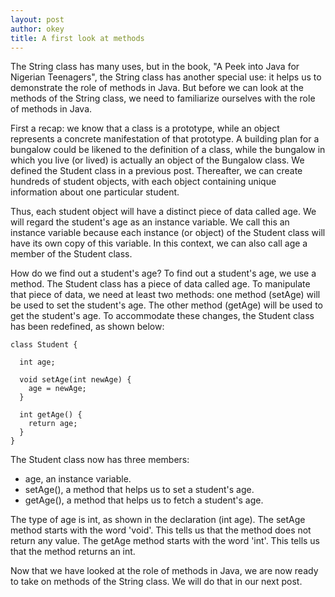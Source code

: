 ```yaml
---
layout: post
author: okey
title: A first look at methods
---
```


The String class has many uses, but in the book, "A Peek into Java for Nigerian Teenagers", 
the String class has another special use: it helps us to demonstrate the role of methods in Java.
But before we can look at the methods of the String class, we need to familiarize ourselves with 
the role of methods in Java.

First a recap: we know that a class is a prototype, while an object represents a concrete 
manifestation of that prototype. A building plan for a bungalow could be likened to the definition 
of a class, while the bungalow in which you live (or lived) is actually an object of the Bungalow 
class. We defined the Student class in a previous post. Thereafter, we can create hundreds of 
student objects, with each object containing unique information about one particular student.

Thus, each student object will have a distinct piece of data called age. We will regard the 
student's age as an instance variable. We call this an instance variable because each instance 
(or object) of the Student class will have its own copy of this variable. In this context, we 
can also call age a member of the Student class. 

How do we find out a student's age? To find out a student's age, we use a method. The Student class 
has a piece of data called age. To manipulate that piece of data, we need at least two methods: 
one method (setAge) will be used to set the student's age. The other method (getAge) will be used to 
get the student's age. To accommodate these changes, the Student class has been redefined, as shown below:

```
class Student {

  int age;
  
  void setAge(int newAge) {
    age = newAge; 
  }
  
  int getAge() {
    return age; 
  }  
}
```
The Student class now has three members:
- age, an instance variable.
- setAge(), a method that helps us to set a student's age.
- getAge(), a method that helps us to fetch a student's age.

The type of age is int, as shown in the declaration (int age).
The setAge method starts with the word 'void'. This tells us that 
the method does not return any value.
The getAge method starts with the word 'int'. This tells us that 
the method returns an int.

Now that we have looked at the role of methods in Java, we are now 
ready to take on methods of the String class. We will do that in our 
next post. 


